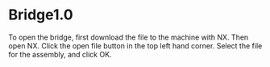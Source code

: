 # Bridge1.0
To open the bridge, first download the file to the machine with NX.
Then open NX.
Click the open file button in the top left hand corner.
Select the file for the assembly, and click OK.
